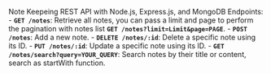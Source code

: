 Note Keepeing REST API with Node.js, Express.js, and MongoDB
Endpoints:
    - **`GET /notes`**: Retrieve all notes, you can pass a limit and page to perform the pagination with notes list **`GET /notes?limit=Limit&page=PAGE`**.
    - **`POST /notes`**: Add a new note.
    - **`DELETE /notes/:id`**: Delete a specific note using its ID.
    - **`PUT /notes/:id`**: Update a specific note using its ID.
    - **`GET /notes/search?query=YOUR_QUERY`**: Search notes by their title or content, search as startWith function.
